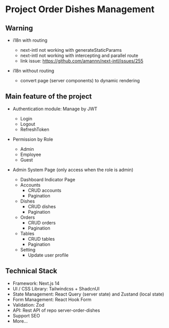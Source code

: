 # Project Order Dishes Management

## Warning

- i18n with routing

  - next-intl not working with generateStaticParams
  - next-intl not working with intercepting and parallel route
  - link issue: https://github.com/amannn/next-intl/issues/255

- i18n without routing

  - convert page (server components) to dynamic rendering

## Main feature of the project

- Authentication module: Manage by JWT

  - Login
  - Logout
  - RefreshToken

- Permission by Role

  - Admin
  - Employee
  - Guest

- Admin System Page (only access when the role is admin)

  - Dashboard Indicator Page
  - Accounts
    - CRUD accounts
    - Pagination
  - Dishes
    - CRUD dishes
    - Pagination
  - Orders
    - CRUD orders
    - Pagination
  - Tables
    - CRUD tables
    - Pagination
  - Setting
    - Update user profile

## Technical Stack

- Framework: Next.js 14
- UI / CSS Library: Tailwindcss + ShadcnUI
- State Management: React Query (server state) and Zustand (local state)
- Form Management: React Hook Form
- Validation: Zod
- API: Rest API of repo server-order-dishes
- Support SEO
- More...
